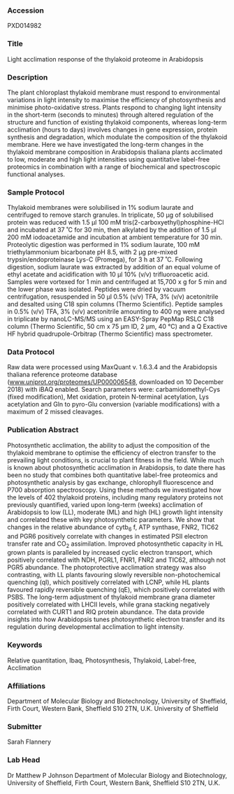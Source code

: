 ### Accession
PXD014982

### Title
Light acclimation response of the thylakoid proteome in Arabidopsis

### Description
The plant chloroplast thylakoid membrane must respond to environmental variations in light intensity to maximise the efficiency of photosynthesis and minimise photo-oxidative stress. Plants respond to changing light intensity in the short-term (seconds to minutes) through altered regulation of the structure and function of existing thylakoid components, whereas long-term acclimation (hours to days) involves changes in gene expression, protein synthesis and degradation, which modulate the composition of the thylakoid membrane. Here we have investigated the long-term changes in the thylakoid membrane composition in Arabidopsis thaliana plants acclimated to low, moderate and high light intensities using quantitative label-free proteomics in combination with a range of biochemical and spectroscopic functional analyses.

### Sample Protocol
Thylakoid membranes were solubilised in 1% sodium laurate and centrifuged to remove starch granules. In triplicate, 50 µg of solubilised protein was reduced with 1.5 µl 100 mM tris(2-carboxyethyl)phosphine-HCl and incubated at 37 ˚C for 30 min, then alkylated by the addition of 1.5 µl 200 mM iodoacetamide and incubation at ambient temperature for 30 min. Proteolytic digestion was performed in 1% sodium laurate, 100 mM triethylammonium bicarbonate pH 8.5, with 2 µg pre-mixed trypsin/endoproteinase Lys-C (Promega), for 3 h at 37 ˚C. Following digestion, sodium laurate was extracted by addition of an equal volume of ethyl acetate and acidification with 10 µl 10% (v/v) trifluoroacetic acid. Samples were vortexed for 1 min and centrifuged at 15,700 x g for 5 min and the lower phase was isolated. Peptides were dried by vacuum centrifugation, resuspended in 50 µl 0.5% (v/v) TFA, 3% (v/v) acetonitrile and desalted using C18 spin columns (Thermo Scientific). Peptide samples in 0.5% (v/v) TFA, 3% (v/v) acetonitrile amounting to 400 ng were analysed in triplicate by nanoLC-MS/MS using an EASY-Spray PepMap RSLC C18 column (Thermo Scientific, 50 cm x 75 μm ID, 2 μm, 40 °C) and a Q Exactive HF hybrid quadrupole-Orbitrap (Thermo Scientific) mass spectrometer.

### Data Protocol
Raw data were processed using MaxQuant v. 1.6.3.4 and the Arabidopsis thaliana reference proteome database (www.uniprot.org/proteomes/UP000006548, downloaded on 10 December 2018) with iBAQ enabled. Search parameters were: carbamidomethyl-Cys (fixed modification), Met oxidation, protein N-terminal acetylation, Lys acetylation and Gln to pyro-Glu conversion (variable modifications) with a maximum of 2 missed cleavages.

### Publication Abstract
Photosynthetic acclimation, the ability to adjust the composition of the thylakoid membrane to optimise the efficiency of electron transfer to the prevailing light conditions, is crucial to plant fitness in the field. While much is known about photosynthetic acclimation in Arabidopsis, to date there has been no study that combines both quantitative label-free proteomics and photosynthetic analysis by gas exchange, chlorophyll fluorescence and P700 absorption spectroscopy. Using these methods we investigated how the levels of 402 thylakoid proteins, including many regulatory proteins not previously quantified, varied upon long-term (weeks) acclimation of Arabidopsis to low (LL), moderate (ML) and high (HL) growth light intensity and correlated these with key photosynthetic parameters. We show that changes in the relative abundance of cytb<sub>6</sub> f, ATP synthase, FNR2, TIC62 and PGR6 positively correlate with changes in estimated PSII electron transfer rate and CO<sub>2</sub> assimilation. Improved photosynthetic capacity in HL grown plants is paralleled by increased cyclic electron transport, which positively correlated with NDH, PGRL1, FNR1, FNR2 and TIC62, although not PGR5 abundance. The photoprotective acclimation strategy was also contrasting, with LL plants favouring slowly reversible non-photochemical quenching (qI), which positively correlated with LCNP, while HL plants favoured rapidly reversible quenching (qE), which positively correlated with PSBS. The long-term adjustment of thylakoid membrane grana diameter positively correlated with LHCII levels, while grana stacking negatively correlated with CURT1 and RIQ protein abundance. The data provide insights into how Arabidopsis tunes photosynthetic electron transfer and its regulation during developmental acclimation to light intensity.

### Keywords
Relative quantitation, Ibaq, Photosynthesis, Thylakoid, Label-free, Acclimation

### Affiliations
Department of Molecular Biology and Biotechnology, University of Sheffield, Firth Court, Western Bank, Sheffield S10 2TN, U.K.
University of Sheffield

### Submitter
Sarah Flannery

### Lab Head
Dr Matthew P Johnson
Department of Molecular Biology and Biotechnology, University of Sheffield, Firth Court, Western Bank, Sheffield S10 2TN, U.K.


